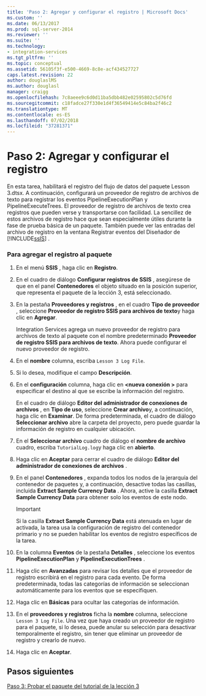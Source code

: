 ```yaml
---
title: 'Paso 2: Agregar y configurar el registro | Microsoft Docs'
ms.custom: ''
ms.date: 06/13/2017
ms.prod: sql-server-2014
ms.reviewer: ''
ms.suite: ''
ms.technology:
- integration-services
ms.tgt_pltfrm: ''
ms.topic: conceptual
ms.assetid: 56105f3f-e500-4669-8c8e-acf434527727
caps.latest.revision: 22
author: douglaslMS
ms.author: douglasl
manager: craigg
ms.openlocfilehash: 7c8aeee9c6d0d11ba5dbb482e02595802c5d76fd
ms.sourcegitcommit: c18fadce27f330e1d4f36549414e5c84ba2f46c2
ms.translationtype: MT
ms.contentlocale: es-ES
ms.lasthandoff: 07/02/2018
ms.locfileid: "37281371"
---
```

# <a name="step-2-adding-and-configuring-logging"></a>Paso 2: Agregar y configurar el registro
  En esta tarea, habilitará el registro del flujo de datos del paquete Lesson 3.dtsx. A continuación, configurará un proveedor de registro de archivos de texto para registrar los eventos PipelineExecutionPlan y PipelineExecuteTrees. El proveedor de registro de archivos de texto crea registros que pueden verse y transportarse con facilidad. La sencillez de estos archivos de registro hace que sean especialmente útiles durante la fase de prueba básica de un paquete. También puede ver las entradas del archivo de registro en la ventana Registrar eventos del Diseñador de [!INCLUDE[ssIS](../includes/ssis-md.md)] .  
  
### <a name="to-add-logging-to-the-package"></a>Para agregar el registro al paquete  
  
1.  En el menú **SSIS** , haga clic en **Registro**.  
  
2.  En el cuadro de diálogo **Configurar registros de SSIS** , asegúrese de que en el panel **Contenedores** el objeto situado en la posición superior, que representa el paquete de la lección 3, está seleccionado.  
  
3.  En la pestaña **Proveedores y registros** , en el cuadro **Tipo de proveedor** , seleccione **Proveedor de registro SSIS para archivos de texto**y haga clic en **Agregar**.  
  
     Integration Services agrega un nuevo proveedor de registro para archivos de texto al paquete con el nombre predeterminado **Proveedor de registro SSIS para archivos de texto**. Ahora puede configurar el nuevo proveedor de registro.  
  
4.  En el **nombre** columna, escriba `Lesson 3 Log File`.  
  
5.  Si lo desea, modifique el campo **Descripción**.  
  
6.  En el **configuración** columna, haga clic en  **\<nueva conexión >** para especificar el destino al que se escribe la información del registro.  
  
     En el cuadro de diálogo **Editor del administrador de conexiones de archivos** , en **Tipo de uso**, seleccione **Crear archivo**y, a continuación, haga clic en **Examinar**. De forma predeterminada, el cuadro de diálogo **Seleccionar archivo** abre la carpeta del proyecto, pero puede guardar la información de registro en cualquier ubicación.  
  
7.  En el **Seleccionar archivo** cuadro de diálogo el **nombre de archivo** cuadro, escriba `TutorialLog.log`y haga clic en **abierto**.  
  
8.  Haga clic en **Aceptar** para cerrar el cuadro de diálogo **Editor del administrador de conexiones de archivos** .  
  
9. En el panel **Contenedores** , expanda todos los nodos de la jerarquía del contenedor de paquetes y, a continuación, desactive todas las casillas, incluida **Extract Sample Currency Data** . Ahora, active la casilla **Extract Sample Currency Data** para obtener solo los eventos de este nodo.  
  
    > [!IMPORTANT]  
    >  Si la casilla **Extract Sample Currency Data** está atenuada en lugar de activada, la tarea usa la configuración de registro del contenedor primario y no se pueden habilitar los eventos de registro específicos de la tarea.  
  
10. En la columna **Eventos** de la pestaña **Detalles** , seleccione los eventos **PipelineExecutionPlan** y **PipelineExecutionTrees** .  
  
11. Haga clic en **Avanzadas** para revisar los detalles que el proveedor de registro escribirá en el registro para cada evento. De forma predeterminada, todas las categorías de información se seleccionan automáticamente para los eventos que se especifiquen.  
  
12. Haga clic en **Básicas** para ocultar las categorías de información.  
  
13. En el **proveedores y registros** ficha la **nombre** columna, seleccione `Lesson 3 Log File`. Una vez que haya creado un proveedor de registro para el paquete, si lo desea, puede anular su selección para desactivar temporalmente el registro, sin tener que eliminar un proveedor de registro y crearlo de nuevo.  
  
14. Haga clic en **Aceptar**.  
  
## <a name="next-steps"></a>Pasos siguientes  
 [Paso 3: Probar el paquete del tutorial de la lección 3](../integration-services/lesson-3-3-testing-the-lesson-3-tutorial-package.md)  
  
  
